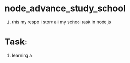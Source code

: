 # node_advance_study_school
1. this my respo I store all my school task in node js 

# Task: 

1. learning a